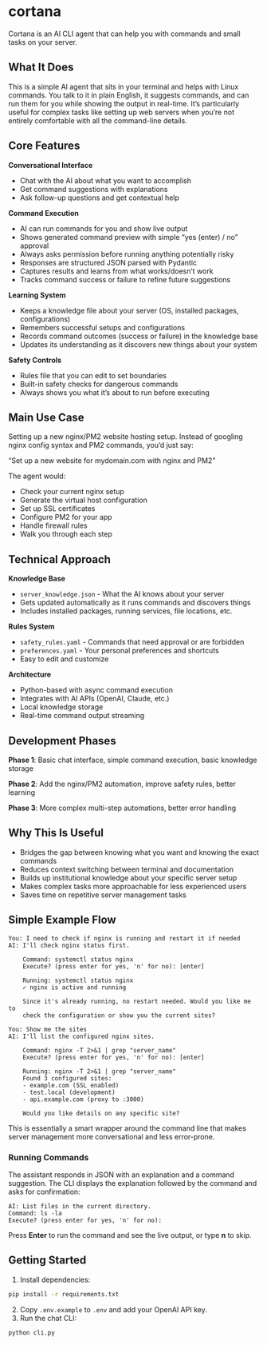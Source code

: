 # cortana
Cortana is an AI CLI agent that can help you with commands and small tasks on your server. 

## What It Does

This is a simple AI agent that sits in your terminal and helps with Linux commands. You talk to it in plain English, it suggests commands, and can run them for you while showing the output in real-time. It’s particularly useful for complex tasks like setting up web servers when you’re not entirely comfortable with all the command-line details.

## Core Features

**Conversational Interface**

- Chat with the AI about what you want to accomplish
- Get command suggestions with explanations
- Ask follow-up questions and get contextual help

**Command Execution**

- AI can run commands for you and show live output
- Shows generated command preview with simple “yes (enter) / no” approval
- Always asks permission before running anything potentially risky
- Responses are structured JSON parsed with Pydantic
- Captures results and learns from what works/doesn’t work
- Tracks command success or failure to refine future suggestions

**Learning System**

- Keeps a knowledge file about your server (OS, installed packages, configurations)
- Remembers successful setups and configurations
- Records command outcomes (success or failure) in the knowledge base
- Updates its understanding as it discovers new things about your system

**Safety Controls**

- Rules file that you can edit to set boundaries
- Built-in safety checks for dangerous commands
- Always shows you what it’s about to run before executing

## Main Use Case

Setting up a new nginx/PM2 website hosting setup. Instead of googling nginx config syntax and PM2 commands, you’d just say:

“Set up a new website for mydomain.com with nginx and PM2”

The agent would:

- Check your current nginx setup
- Generate the virtual host configuration
- Set up SSL certificates
- Configure PM2 for your app
- Handle firewall rules
- Walk you through each step

## Technical Approach

**Knowledge Base**

- `server_knowledge.json` - What the AI knows about your server
- Gets updated automatically as it runs commands and discovers things
- Includes installed packages, running services, file locations, etc.

**Rules System**

- `safety_rules.yaml` - Commands that need approval or are forbidden
- `preferences.yaml` - Your personal preferences and shortcuts
- Easy to edit and customize

**Architecture**

- Python-based with async command execution
- Integrates with AI APIs (OpenAI, Claude, etc.)
- Local knowledge storage
- Real-time command output streaming

## Development Phases

**Phase 1**: Basic chat interface, simple command execution, basic knowledge storage

**Phase 2**: Add the nginx/PM2 automation, improve safety rules, better learning

**Phase 3**: More complex multi-step automations, better error handling

## Why This Is Useful

- Bridges the gap between knowing what you want and knowing the exact commands
- Reduces context switching between terminal and documentation
- Builds up institutional knowledge about your specific server setup
- Makes complex tasks more approachable for less experienced users
- Saves time on repetitive server management tasks

## Simple Example Flow

```
You: I need to check if nginx is running and restart it if needed
AI: I'll check nginx status first.
    
    Command: systemctl status nginx
    Execute? (press enter for yes, 'n' for no): [enter]
    
    Running: systemctl status nginx
    ✓ nginx is active and running
    
    Since it's already running, no restart needed. Would you like me to 
    check the configuration or show you the current sites?

You: Show me the sites
AI: I'll list the configured nginx sites.
    
    Command: nginx -T 2>&1 | grep "server_name"
    Execute? (press enter for yes, 'n' for no): [enter]
    
    Running: nginx -T 2>&1 | grep "server_name"
    Found 3 configured sites:
    - example.com (SSL enabled)
    - test.local (development)
    - api.example.com (proxy to :3000)
    
    Would you like details on any specific site?
```

This is essentially a smart wrapper around the command line that makes server management more conversational and less error-prone.

### Running Commands

The assistant responds in JSON with an explanation and a command suggestion. The CLI displays the explanation followed by the command and asks for confirmation:

```
AI: List files in the current directory.
Command: ls -la
Execute? (press enter for yes, 'n' for no):
```

Press **Enter** to run the command and see the live output, or type **n** to skip.
## Getting Started

1. Install dependencies:
```bash
pip install -r requirements.txt
```
2. Copy `.env.example` to `.env` and add your OpenAI API key.
3. Run the chat CLI:
```bash
python cli.py
```

